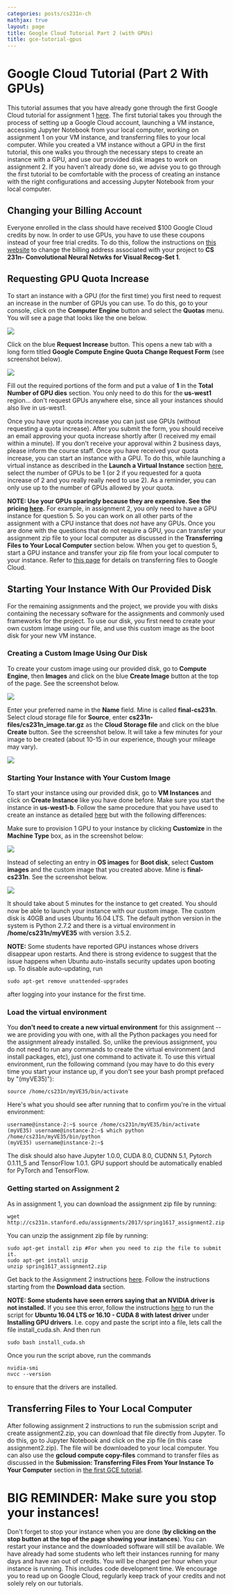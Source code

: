 ```yaml
---
categories: posts/cs231n-ch
mathjax: true
layout: page
title: Google Cloud Tutorial Part 2 (with GPUs)
title: gce-tutorial-gpus
---
```

# Google Cloud Tutorial (Part 2 With GPUs) #
This tutorial assumes that you have already gone through the first Google Cloud tutorial for assignment 1 [here](http://cs231n.github.io/gce-tutorial/ "title"). The first tutorial takes you through the process of setting up a Google Cloud account, launching a VM instance, accessing Jupyter Notebook from your local computer, working on assignment 1 on your VM instance, and transferring files to your local computer. While you created a VM instance without a GPU in the first tutorial, this one walks you through the necessary steps to create an instance with a GPU, and use our provided disk images to work on assignment 2. If you haven't already done so, we advise you to go through the first tutorial to be comfortable with the process of creating an instance with the right configurations and accessing Jupyter Notebook from your local computer.

## Changing your Billing Account ##
Everyone enrolled in the class should have received $100 Google Cloud credits by now. In order to use GPUs, you have to use these coupons instead of your free trial credits. To do this, follow the instructions on [this website](https://support.google.com/cloud/answer/6293499?hl=en "Title") to change the billing address associated with your project to **CS 231n- Convolutional Neural Netwks for Visual Recog-Set 1**.
	 
## Requesting GPU Quota Increase ##
To start an instance with a GPU (for the first time) you first need to request an increase in the number of GPUs you can use. To do this, go to your console, click on the **Computer Engine** button and select the **Quotas** menu. You will see a page that looks like the one below. 

<div class='fig figcenter fighighlight'>
  <img src='/Dairy/assets/images/cs231n/google-cloud-quotas-screen.png'>
</div>

Click on the blue **Request Increase** button. This opens a new tab with a long form titled **Google Compute Engine Quota Change Request Form** (see screenshot below). 
<div class='fig figcenter fighighlight'>
  <img src='/Dairy/assets/images/cs231n/google-cloud-quotas-form.png'>
</div>

Fill out the required portions of the form and put a value of **1** in the **Total Number of GPU dies** section. You only need to do this for the **us-west1** region... don't request GPUs anywhere else, since all your instances should also live in us-west1. 

Once you have your quota increase you can just use GPUs (without requesting a quota increase). After you submit the form, you should receive an email approving your quota increase shortly after (I received my email within a minute). If you don't receive your approval within 2 business days, please inform the course staff. Once you have received your quota increase, you can start an instance with a GPU. To do this, while launching a virtual instance as described in the **Launch a Virtual Instance** section [here](http://cs231n.github.io/gce-tutorial/ "title"), select the number of GPUs to be 1 (or 2 if you requested for a quota increase of 2 and you really really need to use 2). As a reminder, you can only use up to the number of GPUs allowed by your quota. 

**NOTE: Use your GPUs sparingly because they are expensive. See the pricing [here](https://cloud.google.com/compute/pricing#gpus "title").** For example, in assignment 2, you only need to have a GPU instance for question 5. So you can work on all other parts of the assignment with a CPU instance that does *not* have any GPUs. Once you are done with the questions that do not require a GPU, you can transfer your assignment zip file to your local computer as discussed in the **Transferring Files to Your Local Computer** section below. When you get to question 5, start a GPU instance and transfer your zip file from your local computer to your instance. Refer to [this page](https://cloud.google.com/compute/docs/instances/transfer-files "title") for details on transferring files to Google Cloud. 

## Starting Your Instance With Our Provided Disk ##
For the remaining assignments and the project, we provide you with disks containing the necessary software for the assignments and commonly used frameworks for the project. To use our disk, you first need to create your own custom image using our file, and use this custom image as the boot disk for your new VM instance. 

### Creating a Custom Image Using Our Disk ###
To create your custom image using our provided disk, go to **Compute Engine**, then **Images** and click on the blue **Create Image** button at the top of the page. See the screenshot below.
<div class='fig figcenter fighighlight'>
  <img src='/Dairy/assets/images/cs231n/google-cloud-create-image-screenshot.png'>
</div>

Enter your preferred name in the **Name** field. Mine is called **final-cs231n**. Select cloud storage file for **Source**, enter **cs231n-files/cs231n_image.tar.gz** as the **Cloud Storage file** and click on the blue **Create** button. See the screenshot below. It will take a few minutes for your image to be created (about 10-15 in our experience, though your mileage may vary). 

<div class='fig figcenter fighighlight'>
  <img src='/Dairy/assets/images/cs231n/google-cloud-select-cloud-storage.png'>
</div>

### Starting Your Instance with Your Custom Image ###
To start your instance using our provided disk, go to **VM Instances** and click on **Create Instance** like you have done before. Make sure you start the instance in **us-west1-b**. Follow the same procedure that you have used to create an instance as detailed [here](http://cs231n.github.io/gce-tutorial/ "title") but with the following differences:

Make sure to provision 1 GPU to your instance by clicking **Customize** in the **Machine Type** box, as in the screenshot below:

<div class='fig figcenter fighighlight'>
  <img src='/Dairy/assets/images/cs231n/google-cloud-instance-gpus.png'>
</div>

Instead of selecting an entry in **OS images** for **Boot disk**, select **Custom images** and the custom image that you created above. Mine is **final-cs231n**. See the screenshot below. 

<div class='fig figcenter fighighlight'>
  <img src='/Dairy/assets/images/cs231n/google-cloud-select-custom-image.png'>
</div>

It should take about 5 minutes for the instance to get created. You should now be able to launch your instance with our custom image. The custom disk is 40GB and uses Ubuntu 16.04 LTS. 
The default python version in the system is Python 2.7.2 and there is a virtual environment in **/home/cs231n/myVE35** with version 3.5.2. 

**NOTE:** Some students have reported GPU instances whose drivers disappear upon restarts. And there is strong evidence to suggest that the issue happens when Ubuntu auto-installs security updates upon booting up. To disable auto-updating, run

```text
sudo apt-get remove unattended-upgrades
```

after logging into your instance for the first time.

### Load the virtual environment ###
You **don't need to create a new virtual environment** for this assignment -- we are providing you with one, with all the Python packages you need for the assignment already installed. So, unlike the previous assignment, you do not need to run any commands to create the virtual environment (and install packages, etc), just one command to activate it. To use this virtual environment, run the following command (you may have to do this every time you start your instance up, if you don't see your bash prompt prefaced by "(myVE35)"): 

```text
source /home/cs231n/myVE35/bin/activate
```

Here's what you should see after running that to confirm you're in the virtual environment:

```text
username@instance-2:~$ source /home/cs231n/myVE35/bin/activate
(myVE35) username@instance-2:~$ which python
/home/cs231n/myVE35/bin/python
(myVE35) username@instance-2:~$ 
```

The disk should also have Jupyter 1.0.0, CUDA 8.0, CUDNN 5.1, Pytorch 0.1.11_5 and TensorFlow 1.0.1. GPU support should be automatically enabled for PyTorch and TensorFlow. 

### Getting started on Assignment 2 ###
As in assignment 1, you can download the assignment zip file by running:

```text
wget http://cs231n.stanford.edu/assignments/2017/spring1617_assignment2.zip
```

You can unzip the assignment zip file by running:

```text
sudo apt-get install zip #For when you need to zip the file to submit it.
sudo apt-get install unzip
unzip spring1617_assignment2.zip
```

Get back to the Assignment 2 instructions [here](http://cs231n.github.io/assignments2017/assignment2/). Follow the instructions starting from the **Download data** section.

**NOTE: Some students have seen errors saying that an NVIDIA driver is not installed.** If you see this error, follow the instructions [here](https://cloud.google.com/compute/docs/gpus/add-gpus#install-driver-script "title") to run the script for **Ubuntu 16.04 LTS or 16.10 - CUDA 8 with latest driver** under **Installing GPU drivers**. I.e. copy and paste the script into a file, lets call the file install_cuda.sh. And then run 

```text
sudo bash install_cuda.sh 
```

Once you run the script above, run the commands 

```text
nvidia-smi
nvcc --version
```

to ensure that the drivers are installed.

## Transferring Files to Your Local Computer ##
After following assignment 2 instructions to run the submission script and create assignment2.zip, you can download that file directly from Jupyter. To do this, go to Jupyter Notebook and click on the zip file (in this case assignment2.zip). The file will be downloaded to your local computer. You can also use the **gcloud compute copy-files** command to transfer files as discussed in the **Submission: Transferring Files From Your Instance To Your Computer** section in [the first GCE tutorial](http://cs231n.github.io/gce-tutorial/ "title").

# BIG REMINDER: Make sure you stop your instances! #

Don't forget to stop your instance when you are done (**by clicking on the stop button at the top of the page showing your instances**). You can restart your instance and the downloaded software will still be available. We have already had some students who left their instances running for many days and have ran out of credits. You will be charged per hour when your instance is running. This includes code development time. We encourage you to read up on Google Cloud, regularly keep track of your credits and not solely rely on our tutorials.